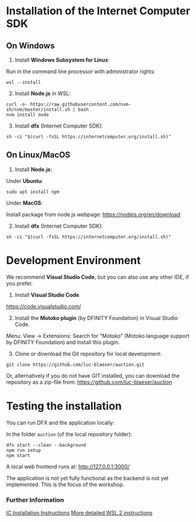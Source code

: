 # Installation of the Internet Computer SDK

## On Windows
1. Install **Windows Subsystem for Linux**:

Run in the command line processor with administrator rights:
```
wsl --install
```

2. Install **Node.js** in WSL: 

```
curl -o- https://raw.githubusercontent.com/nvm-sh/nvm/master/install.sh | bash
nvm install node
```

3. Install **dfx** (Internet Computer SDK): 

```
sh -ci "$(curl -fsSL https://internetcomputer.org/install.sh)"
```

## On Linux/MacOS
1. Install **Node.js**:

Under **Ubuntu**: 
```
sudo apt install npm
```

Under **MacOS**: 

Install package from node.js webpage: https://nodejs.org/en/download

2. Install **dfx** (Internet Computer SDK): 

```
sh -ci "$(curl -fsSL https://internetcomputer.org/install.sh)"
```

# Development Environment

We recommend **Visual Studio Code**, but you can also use any other IDE, if you prefer.

1. Install **Visual Studio Code**.

https://code.visualstudio.com/

2. Install the **Motoko plugin** (by DFINITY Foundation) in Visual Studio Code.

Menu: View -> Extensions:
Search for "Motoko" (Motoko language support by DFINITY Foundation) and install this plugin.

3. Clone or download the Git repository for local development:

```
git clone https://github.com/luc-blaeser/auction.git
```

Or, alternatively if you do not have GIT installed, you can download the repository as a zip-file from: https://github.com/luc-blaeser/auction

# Testing the installation

You can run DFX and the application locally:

In the folder `auction` (of the local repository folder):
```
dfx start --clean --background
npm run setup
npm start
```

A local web frontend runs at: http://127.0.0.1:3000/

The application is not yet fully functional as the backend is not yet implemented. This is the focus of the workshop.

### Further Information

[IC Installation Instructions](https://internetcomputer.org/docs/current/developer-docs/setup/install)
[More detailed WSL 2 instructions](https://learn.microsoft.com/en-us/windows/wsl/install)
